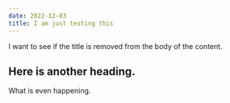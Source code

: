 ```yaml
---
date: 2022-12-03
title: I am just testing this
---
```

<p>I want to see if the title is removed from the body of the content.</p>

<h2>Here is another heading.</h2>

<p>What is even happening.</p>
